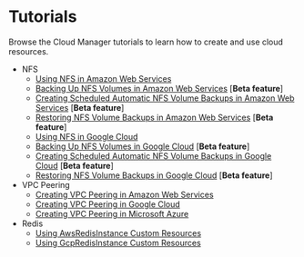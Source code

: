 # Tutorials

Browse the Cloud Manager tutorials to learn how to create and use cloud resources.

* NFS
  * [Using NFS in Amazon Web Services](./01-20-10-aws-nfs-volume.md)
  * [Backing Up NFS Volumes in Amazon Web Services](./01-20-11-aws-nfs-volume-backup.md) [**Beta feature**]
  * [Creating Scheduled Automatic NFS Volume Backups in Amazon Web Services](./01-20-12-aws-scheduled-nfs-backup.md) [**Beta feature**]
  * [Restoring NFS Volume Backups in Amazon Web Services](./01-20-13-aws-nfs-volume-restore.md) [**Beta feature**]
  * [Using NFS in Google Cloud](./01-20-20-gcp-nfs-volume.md)
  * [Backing Up NFS Volumes in Google Cloud](./01-20-21-gcp-nfs-volume-backup.md) [**Beta feature**]
  * [Creating Scheduled Automatic NFS Volume Backups in Google Cloud](./01-20-22-gcp-scheduled-nfs-backup.md) [**Beta feature**]
  * [Restoring NFS Volume Backups in Google Cloud](./01-20-23-gcp-nfs-volume-restore.md) [**Beta feature**]
* VPC Peering
  * [Creating VPC Peering in Amazon Web Services](./01-30-10-aws-vpc-peering.md)
  * [Creating VPC Peering in Google Cloud](./01-30-20-gcp-vpc-peering.md)
  * [Creating VPC Peering in Microsoft Azure](./01-30-30-azure-vpc-peering.md)
* Redis
  * [Using AwsRedisInstance Custom Resources](./01-40-10-aws-redis-instance.md)
  * [Using GcpRedisInstance Custom Resources](./01-40-20-gcp-redis-instance.md)

